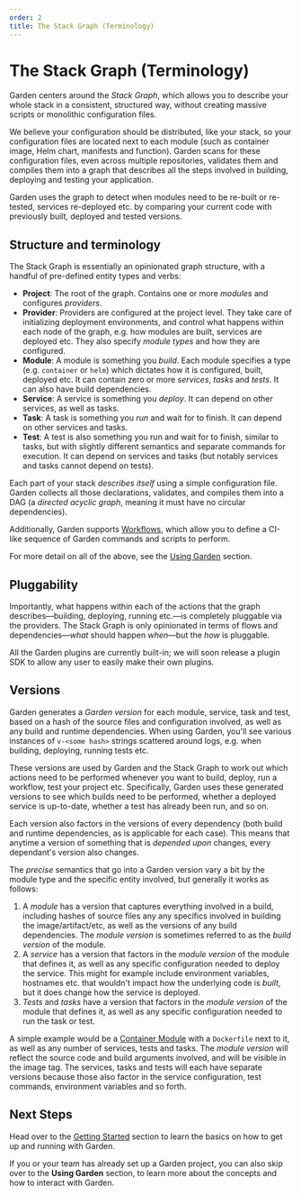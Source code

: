 ```yaml
---
order: 2
title: The Stack Graph (Terminology)
---
```


# The Stack Graph (Terminology)

Garden centers around the _Stack Graph_, which allows you to describe your whole stack in a consistent, structured way,
without creating massive scripts or monolithic configuration files.

We believe your configuration should be distributed, like your stack, so your configuration files are located next to
each module (such as container image, Helm chart, manifests and function). Garden scans for these configuration files,
even across multiple repositories, validates them and compiles them into a graph that describes all the steps involved
in building, deploying and testing your application.

Garden uses the graph to detect when modules need to be re-built or re-tested, services re-deployed etc. by comparing your current code with previously built, deployed and tested versions.

## Structure and terminology

The Stack Graph is essentially an opinionated graph structure, with a handful of pre-defined entity types and verbs:

* **Project**: The root of the graph. Contains one or more _modules_ and configures _providers_.
* **Provider**: Providers are configured at the project level. They take care of initializing deployment environments, and control what happens within each node of the graph, e.g. how modules are built, services are deployed etc. They also specify _module types_ and how they are configured.
* **Module**: A module is something you _build_. Each module specifies a type (e.g. `container` or `helm`) which dictates how it is configured, built, deployed etc. It can contain zero or more _services_, _tasks_ and _tests_. It can also have build dependencies.
* **Service**: A service is something you _deploy_. It can depend on other services, as well as tasks.
* **Task**: A task is something you _run_ and wait for to finish. It can depend on other services and tasks.
* **Test**: A test is also something you run and wait for to finish, similar to tasks, but with slightly different semantics and separate commands for execution. It can depend on services and tasks (but notably services and tasks cannot depend on tests).

Each part of your stack _describes itself_ using a simple configuration file. Garden collects all those declarations, validates, and compiles them into a DAG (a _directed acyclic graph_, meaning it must have no circular dependencies).

Additionally, Garden supports [Workflows](../using-garden/workflows.md), which allow you to define a CI-like sequence of Garden commands and scripts to perform.

For more detail on all of the above, see the [Using Garden](../using-garden/README.md) section.

## Pluggability

Importantly, what happens within each of the actions that the graph describes—building, deploying, running etc.—is completely pluggable via the providers. The Stack Graph is only opinionated in terms of flows and dependencies—_what_ should happen _when_—but the _how_ is pluggable.

All the Garden plugins are currently built-in; we will soon release a plugin SDK to allow any user to easily make their
own plugins.

## Versions

Garden generates a _Garden version_ for each module, service, task and test, based on a hash of the source files and configuration involved, as well as any build and runtime dependencies. When using Garden, you'll see various instances of `v-<some hash>` strings scattered around logs, e.g. when building, deploying, running tests etc.

These versions are used by Garden and the Stack Graph to work out which actions need to be performed whenever you want to build, deploy, run a workflow, test your project etc. Specifically, Garden uses these generated versions to see which builds need to be performed, whether a deployed service is up-to-date, whether a test has already been run, and so on.

Each version also factors in the versions of every dependency (both build and runtime dependencies, as is applicable for each case). This means that anytime a version of something that is _depended upon_ changes, every dependant's version also changes.

The _precise_ semantics that go into a Garden version vary a bit by the module type and the specific entity involved, but generally it works as follows:

1. A _module_ has a version that captures everything involved in a build, including hashes of source files any any specifics involved in building the image/artifact/etc, as well as the versions of any build dependencies. The _module version_ is sometimes referred to as the _build version_ of the module.
2. A _service_ has a version that factors in the _module version_ of the module that defines it, as well as any specific configuration needed to deploy the service. This might for example include environment variables, hostnames etc. that wouldn't impact how the underlying code is _built_, but it does change how the service is deployed.
3. _Tests_ and _tasks_ have a version that factors in the _module version_ of the module that defines it, as well as any specific configuration needed to run the task or test.

A simple example would be a [Container Module](../guides/container-modules.md) with a `Dockerfile` next to it, as well as any number of services, tests and tasks. The _module version_ will reflect the source code and build arguments involved, and will be visible in the image tag. The services, tasks and tests will each have separate versions because those also factor in the service configuration, test commands, environment variables and so forth.

## Next Steps

Head over to the [Getting Started](../getting-started/0-introduction.md) section to learn the basics on how to get up and running with Garden.

If you or your team has already set up a Garden project, you can also skip over to the **Using Garden** section, to learn more about the concepts and how to interact with Garden.
